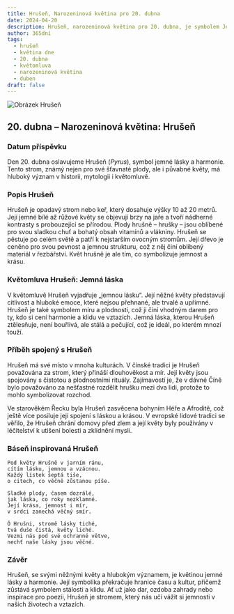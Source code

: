 ```yaml
---
title: Hrušeň, Narozeninová květina pro 20. dubna
date: 2024-04-20
description: Hrušeň, narozeninová květina pro 20. dubna, je symbolem Jemná láska. Objevte její jedinečný význam, fascinující příběhy a poezii, která oslavuje její krásu.
author: 365dní
tags:
  - hrušeň
  - květina dne
  - 20. dubna
  - květomluva
  - narozeninová květina
  - duben
draft: false
---
```


![Obrázek Hrušeň](https://cdn.pixabay.com/photo/2023/03/22/12/34/bird-7869362_1280.jpg#center)

## 20. dubna – Narozeninová květina: Hrušeň

### Datum příspěvku

Den 20. dubna oslavujeme Hrušeň (_Pyrus_), symbol jemné lásky a harmonie. Tento strom, známý nejen pro své šťavnaté plody, ale i půvabné květy, má hluboký význam v historii, mytologii i květomluvě.

### Popis Hrušeň

Hrušeň je opadavý strom nebo keř, který dosahuje výšky 10 až 20 metrů. Její jemné bílé až růžové květy se objevují brzy na jaře a tvoří nádherné kontrasty s probouzející se přírodou. Plody hrušně – hrušky – jsou oblíbené pro svou sladkou chuť a bohatý obsah vitamínů a vlákniny. Hrušeň se pěstuje po celém světě a patří k nejstarším ovocným stromům. Její dřevo je ceněno pro svou pevnost a jemnou strukturu, což z něj činí oblíbený materiál v řezbářství. Květ hrušně je ale tím, co symbolizuje jemnost a krásu.

### Květomluva Hrušeň: Jemná láska

V květomluvě Hrušeň vyjadřuje „jemnou lásku“. Její něžné květy představují citlivost a hluboké emoce, které nejsou přehnané, ale trvalé a upřímné. Hrušeň je také symbolem míru a plodnosti, což ji činí vhodným darem pro ty, kdo si cení harmonie a klidu ve vztazích. Jemná láska, kterou Hrušeň ztělesňuje, není bouřlivá, ale stálá a pečující, což je ideál, po kterém mnozí touží.

### Příběh spojený s Hrušeň

Hrušeň má své místo v mnoha kulturách. V čínské tradici je Hrušeň považována za strom, který přináší dlouhověkost a mír. Její květy jsou spojovány s čistotou a plodnostními rituály. Zajímavostí je, že v dávné Číně bylo považováno za nešťastné rozdělit hrušku mezi dva lidi, protože to mohlo symbolizovat rozchod.

Ve starověkém Řecku byla Hrušeň zasvěcena bohyním Héře a Afroditě, což ještě více posiluje její spojení s láskou a krásou. V evropské lidové tradici se věřilo, že Hrušeň chrání domovy před zlem a její květy byly používány v léčitelství k utišení bolesti a zklidnění mysli.

### Báseň inspirovaná Hrušeň

```
Pod květy Hrušně v jarním ránu,  
cítím lásku, jemnou a vzácnou.  
Každý lístek šeptá tiše,  
o citech, co věčně zůstanou píše.  

Sladké plody, časem dozrálé,  
jak láska, co roky nezklamné.  
Její krása, jemnost i mír,  
v srdci zanechá věčný smír.  

Ó Hrušni, stromě lásky tiché,  
tvá duše čistá, květy liché.  
Vezmi nás pod své ochranné větve,  
nechť naše lásky jsou věčné.  
```

### Závěr

Hrušeň, se svými něžnými květy a hlubokým významem, je květinou jemné lásky a harmonie. Její symbolika překračuje hranice času a kultur, přičemž zůstává symbolem stálosti a klidu. Ať už jako dar, ozdoba zahrady nebo inspirace pro poezii, Hrušeň je stromem, který nás učí vážit si jemnosti v našich životech a vztazích.